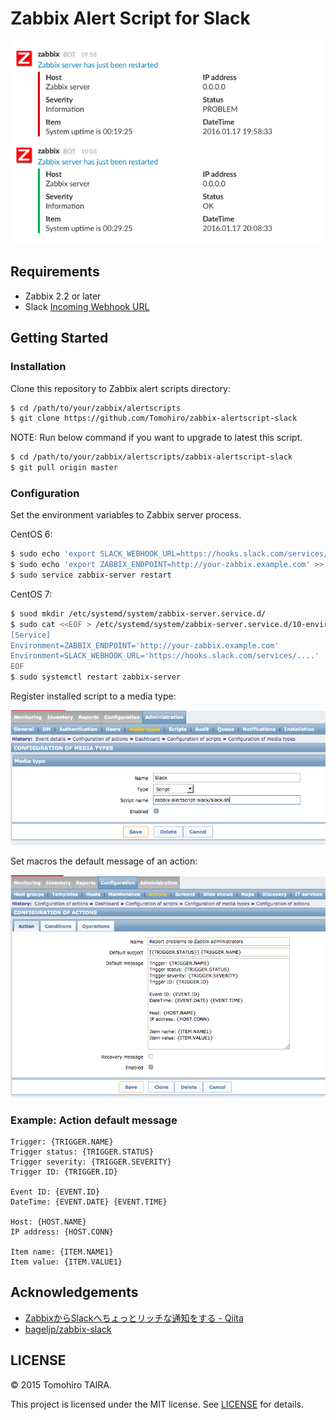Zabbix Alert Script for Slack
================================================================================

![zabbix-alertscript-slack](images/zabbix-slack.png)


Requirements
--------------------------------------------------------------------------------

- Zabbix 2.2 or later
- Slack [Incoming Webhook URL](https://api.slack.com/incoming-webhooks)


Getting Started
--------------------------------------------------------------------------------

### Installation

Clone this repository to Zabbix alert scripts directory:

```sh
$ cd /path/to/your/zabbix/alertscripts
$ git clone https://github.com/Tomohiro/zabbix-alertscript-slack
```

NOTE: Run below command if you want to upgrade to latest this script.

```sh
$ cd /path/to/your/zabbix/alertscripts/zabbix-alertscript-slack
$ git pull origin master
```


### Configuration

Set the environment variables to Zabbix server process.

CentOS 6:

```sh
$ sudo echo 'export SLACK_WEBHOOK_URL=https://hooks.slack.com/services/....' >> /etc/sysconfig/zabbix-server
$ sudo echo 'export ZABBIX_ENDPOINT=http://your-zabbix.example.com' >> /etc/sysconfig/zabbix-server
$ sudo service zabbix-server restart
```

CentOS 7:

```sh
$ suod mkdir /etc/systemd/system/zabbix-server.service.d/
$ sudo cat <<EOF > /etc/systemd/system/zabbix-server.service.d/10-environment.conf
[Service]
Environment=ZABBIX_ENDPOINT='http://your-zabbix.example.com'
Environment=SLACK_WEBHOOK_URL='https://hooks.slack.com/services/....'
EOF
$ sudo systemctl restart zabbix-server
```


Register installed script to a media type:

![default mesasge](images/zabbix-media.png)

Set macros the default message of an action:

![default mesasge](images/zabbix-action.png)


### Example: Action default message

```
Trigger: {TRIGGER.NAME}
Trigger status: {TRIGGER.STATUS}
Trigger severity: {TRIGGER.SEVERITY}
Trigger ID: {TRIGGER.ID}

Event ID: {EVENT.ID}
DateTime: {EVENT.DATE} {EVENT.TIME}

Host: {HOST.NAME}
IP address: {HOST.CONN}

Item name: {ITEM.NAME1}
Item value: {ITEM.VALUE1}
```


Acknowledgements
--------------------------------------------------------------------------------

- [ZabbixからSlackへちょっとリッチな通知をする - Qiita](http://qiita.com/bageljp@github/items/20be937ca3bb92100e8f)
- [bageljp/zabbix-slack](https://github.com/bageljp/zabbix-slack)


LICENSE
--------------------------------------------------------------------------------

&copy; 2015 Tomohiro TAIRA.

This project is licensed under the MIT license. See [LICENSE](LICENSE) for details.
